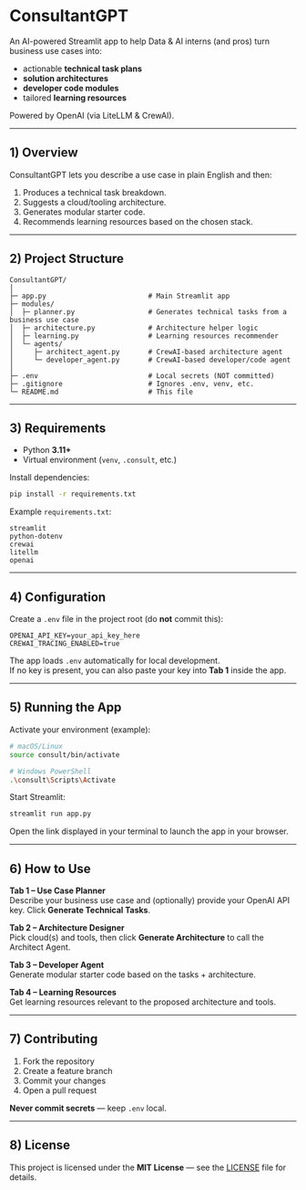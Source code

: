 # ConsultantGPT

An AI-powered Streamlit app to help Data & AI interns (and pros) turn business use cases into:  
- actionable **technical task plans**  
- **solution architectures**  
- **developer code modules**  
- tailored **learning resources**  

Powered by OpenAI (via LiteLLM & CrewAI).  

---

## 1) Overview  
ConsultantGPT lets you describe a use case in plain English and then:  
1. Produces a technical task breakdown.  
2. Suggests a cloud/tooling architecture.  
3. Generates modular starter code.  
4. Recommends learning resources based on the chosen stack.  

---

## 2) Project Structure  

```text
ConsultantGPT/
│
├─ app.py                         # Main Streamlit app
├─ modules/
│  ├─ planner.py                  # Generates technical tasks from a business use case
│  ├─ architecture.py             # Architecture helper logic
│  ├─ learning.py                 # Learning resources recommender
│  └─ agents/
│     ├─ architect_agent.py       # CrewAI-based architecture agent
│     └─ developer_agent.py       # CrewAI-based developer/code agent
│
├─ .env                           # Local secrets (NOT committed)
├─ .gitignore                     # Ignores .env, venv, etc.
└─ README.md                      # This file
```

---

## 3) Requirements  

- Python **3.11+**  
- Virtual environment (`venv`, `.consult`, etc.)  

Install dependencies:  

```bash
pip install -r requirements.txt
```

Example `requirements.txt`:

```text
streamlit
python-dotenv
crewai
litellm
openai
```

---

## 4) Configuration  

Create a `.env` file in the project root (do **not** commit this):  

```env
OPENAI_API_KEY=your_api_key_here
CREWAI_TRACING_ENABLED=true
```

The app loads `.env` automatically for local development.  
If no key is present, you can also paste your key into **Tab 1** inside the app.

---

## 5) Running the App  

Activate your environment (example):  

```bash
# macOS/Linux
source consult/bin/activate

# Windows PowerShell
.\consult\Scripts\Activate
```

Start Streamlit:  

```bash
streamlit run app.py
```

Open the link displayed in your terminal to launch the app in your browser.

---

## 6) How to Use  

**Tab 1 – Use Case Planner**  
Describe your business use case and (optionally) provide your OpenAI API key. Click **Generate Technical Tasks**.

**Tab 2 – Architecture Designer**  
Pick cloud(s) and tools, then click **Generate Architecture** to call the Architect Agent.

**Tab 3 – Developer Agent**  
Generate modular starter code based on the tasks + architecture.

**Tab 4 – Learning Resources**  
Get learning resources relevant to the proposed architecture and tools.

---

## 7) Contributing  

1. Fork the repository  
2. Create a feature branch  
3. Commit your changes  
4. Open a pull request  

**Never commit secrets** — keep `.env` local.

---

## 8) License  

This project is licensed under the **MIT License** — see the [LICENSE](LICENSE) file for details.
